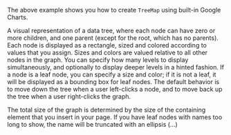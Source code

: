 The above example shows you how to create `TreeMap` using built-in Google Charts. 

A visual representation of a data tree, where each node can have zero or more children, and one parent (except for the root, which has no parents). Each node is displayed as a rectangle, sized and colored according to values that you assign. Sizes and colors are valued relative to all other nodes in the graph. You can specify how many levels to display simultaneously, and optionally to display deeper levels in a hinted fashion. If a node is a leaf node, you can specify a size and color; if it is not a leaf, it will be displayed as a bounding box for leaf nodes. The default behavior is to move down the tree when a user left-clicks a node, and to move back up the tree when a user right-clicks the graph.

The total size of the graph is determined by the size of the containing element that you insert in your page. If you have leaf nodes with names too long to show, the name will be truncated with an ellipsis (...)